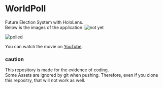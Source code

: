 # WorldPoll
Future Election System with HoloLens.  
Below is the images of the application.
![not yet](https://user-images.githubusercontent.com/20081122/33525983-caef69e8-d87c-11e7-953b-040bf148f930.jpg)

![polled](https://user-images.githubusercontent.com/20081122/33525984-cb15c26e-d87c-11e7-9c67-bf54740c0570.jpg)  
  
You can watch the movie on [YouTube](https://youtu.be/KtE5brRFPw8).

### **caution**
This repository is made for the evidence of coding.  
Some Assets are ignored by git when pushing. Therefore, even if you clone this repositry, that will not work as well.
